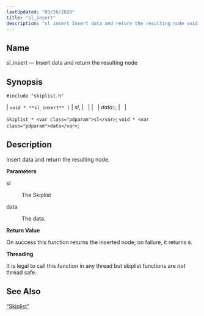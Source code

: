 ```yaml
---
lastUpdated: "03/26/2020"
title: "sl_insert"
description: "sl insert Insert data and return the resulting node void sl insert sl data Skiplist sl void data Insert data and return the resulting node sl The Skiplist data The data On success this function returns the inserted node on failure it returns 0 It is legal to call this..."
---
```


<a name="apis.sl_insert"></a> 
## Name

sl_insert — Insert data and return the resulting node

## Synopsis

`#include "skiplist.h"`

| `void * **sl_insert** (` | <var class="pdparam">sl</var>, |   |
|   | <var class="pdparam">data</var>`)`; |   |

`Skiplist * <var class="pdparam">sl</var>`;
`void * <var class="pdparam">data</var>`;<a name="idp61028928"></a> 
## Description

Insert data and return the resulting node.

**<a name="idp61030144"></a> Parameters**

<dl class="variablelist">

<dt>sl</dt>

<dd>

The Skiplist

</dd>

<dt>data</dt>

<dd>

The data.

</dd>

</dl>

**<a name="idp61034672"></a> Return Value**

On success this function returns the inserted node; on failure, it returns `0`.

**<a name="idp61036096"></a> Threading**

It is legal to call this function in any thread but skiplist functions are *not* thread safe.

<a name="idp61037680"></a> 
## See Also

[“Skiplist”](/momentum/3/3-api/structs-skiplist)